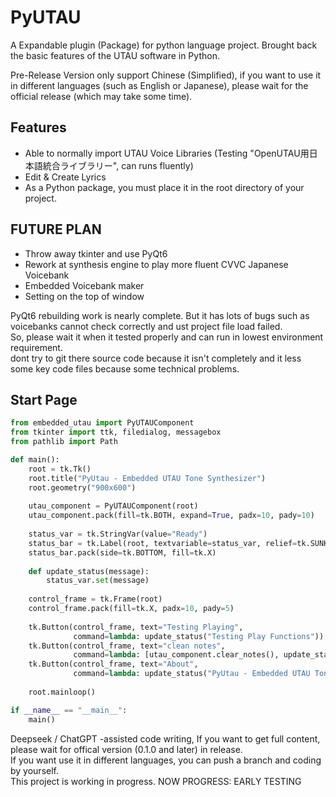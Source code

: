 # PyUTAU
A Expandable plugin (Package) for python language project. Brought back the basic features of the UTAU software in Python. 

Pre-Release Version only support Chinese (Simplified), if you want to use it in different languages (such as English or Japanese), please wait for the official release (which may take some time). 

## Features
 - Able to normally import UTAU Voice Libraries (Testing "OpenUTAU用日本語統合ライブラリー", can runs fluently)
 - Edit & Create Lyrics
 - As a Python package, you must place it in the root directory of your project.

## FUTURE PLAN
 - Throw away tkinter and use PyQt6
 - Rework at synthesis engine to play more fluent CVVC Japanese Voicebank
 - Embedded Voicebank maker
 - Setting on the top of window

PyQt6 rebuilding work is nearly complete. But it has lots of bugs such as voicebanks cannot check correctly and ust project file load failed. <br>
So, please wait it when it tested properly and can run in lowest environment requirement. <br>
dont try to git there source code because it isn't completely and it less some key code files because some technical problems. <br>

## Start Page
```python
from embedded_utau import PyUTAUComponent
from tkinter import ttk, filedialog, messagebox
from pathlib import Path

def main():
    root = tk.Tk()
    root.title("PyUtau - Embedded UTAU Tone Synthesizer")
    root.geometry("900x600")
    
    utau_component = PyUTAUComponent(root)
    utau_component.pack(fill=tk.BOTH, expand=True, padx=10, pady=10)
    
    status_var = tk.StringVar(value="Ready")
    status_bar = tk.Label(root, textvariable=status_var, relief=tk.SUNKEN, anchor=tk.W)
    status_bar.pack(side=tk.BOTTOM, fill=tk.X)
    
    def update_status(message):
        status_var.set(message)
    
    control_frame = tk.Frame(root)
    control_frame.pack(fill=tk.X, padx=10, pady=5)
    
    tk.Button(control_frame, text="Testing Playing", 
              command=lambda: update_status("Testing Play Functions")).pack(side=tk.LEFT, padx=5)
    tk.Button(control_frame, text="clean notes", 
              command=lambda: [utau_component.clear_notes(), update_status("All notes have been cleared")]).pack(side=tk.LEFT, padx=5)
    tk.Button(control_frame, text="About", 
              command=lambda: update_status("PyUtau - Embedded UTAU Tone Synthesizer")).pack(side=tk.RIGHT, padx=5)
    
    root.mainloop()

if __name__ == "__main__":
    main()
```

Deepseek / ChatGPT -assisted code writing, If you want to get full content, please wait for offical version (0.1.0 and later) in release. <br>
If you want use it in different languages, you can push a branch and coding by yourself. <br>
This project is working in progress. NOW PROGRESS: EARLY TESTING <br>

